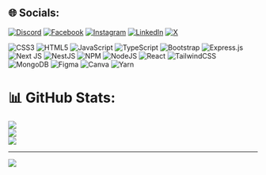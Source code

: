 
## 🌐 Socials:
[![Discord](https://img.shields.io/badge/Discord-%237289DA.svg?logo=discord&logoColor=white)](https://discord.gg/midulislamrasel) [![Facebook](https://img.shields.io/badge/Facebook-%231877F2.svg?logo=Facebook&logoColor=white)](https://facebook.com/https://www.facebook.com/midulislamrasel1/) [![Instagram](https://img.shields.io/badge/Instagram-%23E4405F.svg?logo=Instagram&logoColor=white)](https://instagram.com/https://www.instagram.com/midulislamrasel/) [![LinkedIn](https://img.shields.io/badge/LinkedIn-%230077B5.svg?logo=linkedin&logoColor=white)](https://linkedin.com/in/https://www.linkedin.com/in/midulislamrasel/) [![X](https://img.shields.io/badge/X-black.svg?logo=X&logoColor=white)](https://x.com/https://twitter.com/midulislamrasel) 


![CSS3](https://img.shields.io/badge/css3-%231572B6.svg?style=for-the-badge&logo=css3&logoColor=white) ![HTML5](https://img.shields.io/badge/html5-%23E34F26.svg?style=for-the-badge&logo=html5&logoColor=white) ![JavaScript](https://img.shields.io/badge/javascript-%23323330.svg?style=for-the-badge&logo=javascript&logoColor=%23F7DF1E) ![TypeScript](https://img.shields.io/badge/typescript-%23007ACC.svg?style=for-the-badge&logo=typescript&logoColor=white) ![Bootstrap](https://img.shields.io/badge/bootstrap-%238511FA.svg?style=for-the-badge&logo=bootstrap&logoColor=white) ![Express.js](https://img.shields.io/badge/express.js-%23404d59.svg?style=for-the-badge&logo=express&logoColor=%2361DAFB) ![Next JS](https://img.shields.io/badge/Next-black?style=for-the-badge&logo=next.js&logoColor=white) ![NestJS](https://img.shields.io/badge/nestjs-%23E0234E.svg?style=for-the-badge&logo=nestjs&logoColor=white) ![NPM](https://img.shields.io/badge/NPM-%23CB3837.svg?style=for-the-badge&logo=npm&logoColor=white) ![NodeJS](https://img.shields.io/badge/node.js-6DA55F?style=for-the-badge&logo=node.js&logoColor=white) ![React](https://img.shields.io/badge/react-%2320232a.svg?style=for-the-badge&logo=react&logoColor=%2361DAFB) ![TailwindCSS](https://img.shields.io/badge/tailwindcss-%2338B2AC.svg?style=for-the-badge&logo=tailwind-css&logoColor=white) ![MongoDB](https://img.shields.io/badge/MongoDB-%234ea94b.svg?style=for-the-badge&logo=mongodb&logoColor=white) ![Figma](https://img.shields.io/badge/figma-%23F24E1E.svg?style=for-the-badge&logo=figma&logoColor=white) ![Canva](https://img.shields.io/badge/Canva-%2300C4CC.svg?style=for-the-badge&logo=Canva&logoColor=white) ![Yarn](https://img.shields.io/badge/yarn-%232C8EBB.svg?style=for-the-badge&logo=yarn&logoColor=white)
# 📊 GitHub Stats:
![](https://github-readme-stats.vercel.app/api?username=midulislamrasel&theme=dark&hide_border=true&include_all_commits=false&count_private=false)<br/>
![](https://github-readme-streak-stats.herokuapp.com/?user=midulislamrasel&theme=dark&hide_border=true)<br/>
![](https://github-readme-stats.vercel.app/api/top-langs/?username=midulislamrasel&theme=dark&hide_border=true&include_all_commits=false&count_private=false&layout=compact)


---
[![](https://visitcount.itsvg.in/api?id=midulislamrasel&icon=0&color=0)](https://visitcount.itsvg.in)

<!-- Proudly created with GPRM ( https://gprm.itsvg.in ) -->
